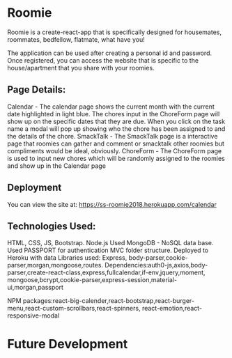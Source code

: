 # Roomie

Roomie is a create-react-app that is specifically designed for housemates, roommates, bedfellow, flatmate, what have you! 

The application can be used after creating a personal id and password. Once registered, you can access the website that is specific to the house/apartment that you share with your roomies. 

## Page Details: 

Calendar - The calendar page shows the current month with the current date highlighted in light blue. The chores input in the ChoreForm page will show up on the specific dates that they are due. When you click on the task name a modal will pop up showing who the chore has been assigned to and the details of the chore. 
SmackTalk - The SmackTalk page is a interactive page that roomies can gather and comment or smacktalk other roomies but compliments would be ideal, obviously. 
ChoreForm - The ChoreForm page is used to input new chores which will be randomly assigned to the roomies and show up in the Calendar page

## Deployment

You can view the site at: https://ss-roomie2018.herokuapp.com/calendar

## Technologies Used:

HTML, CSS, JS, Bootstrap.
Node.js
Used MongoDB - NoSQL data base.
Used PASSPORT for authentication
MVC folder structure.
Deployed to Heroku with data
Libraries used: Express, body-parser,cookie-parser,morgan,mongoose,routes.
Dependencies:auth0-js,axios,body-parser,create-react-class,express,fullcalendar,if-env,jquery,moment,
            mongoose,bcrypt,cookie-parser,express-session,material-ui,morgan,passport
    
NPM packages:react-big-calender,react-bootstrap,react-burger-menu,react-custom-scrollbars,react-spinners,                   react-emotion,react-responsive-modal


# Future Development


